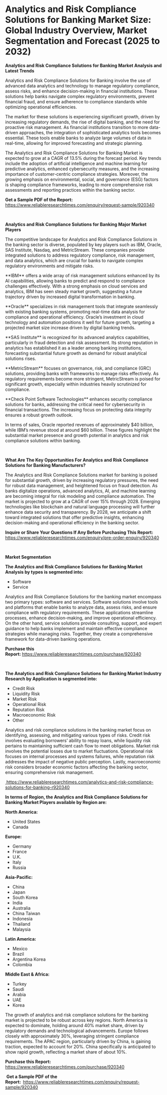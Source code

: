 <p><h1>Analytics and Risk Compliance Solutions for Banking Market Size: Global Industry Overview, Market Segmentation and Forecast (2025 to 2032)</h1></p><p><strong>Analytics and Risk Compliance Solutions for Banking Market Analysis and Latest Trends</strong></p>
<p><p>Analytics and Risk Compliance Solutions for Banking involve the use of advanced data analytics and technology to manage regulatory compliance, assess risks, and enhance decision-making in financial institutions. These solutions help banks navigate complex regulatory environments, prevent financial fraud, and ensure adherence to compliance standards while optimizing operational efficiencies.</p><p>The market for these solutions is experiencing significant growth, driven by increasing regulatory demands, the rise of digital banking, and the need for proactive risk management. As financial institutions transition to more data-driven approaches, the integration of sophisticated analytics tools becomes essential. These tools enable banks to analyze large volumes of data in real-time, allowing for improved forecasting and strategic planning.</p><p>The Analytics and Risk Compliance Solutions for Banking Market is expected to grow at a CAGR of 13.5% during the forecast period. Key trends include the adoption of artificial intelligence and machine learning for predictive analytics, enhanced cybersecurity measures, and the increasing importance of customer-centric compliance strategies. Moreover, the growing emphasis on environmental, social, and governance (ESG) factors is shaping compliance frameworks, leading to more comprehensive risk assessments and reporting practices within the banking sector.</p></p>
<p><strong>Get a Sample PDF of the Report:&nbsp;</strong> <a href="https://www.reliableresearchtimes.com/enquiry/request-sample/920340?utm_campaign=3027&utm_medium=2&utm_source=Github&utm_content=ia&utm_term=18042025&utm_id=analytics-and-risk-compliance-solutions-for-banking">https://www.reliableresearchtimes.com/enquiry/request-sample/920340</a></p>
<p>&nbsp;</p>
<p><strong>Analytics and Risk Compliance Solutions for Banking Major Market Players</strong></p>
<p><p>The competitive landscape for Analytics and Risk Compliance Solutions in the banking sector is diverse, populated by key players such as IBM, Oracle, SAS Institute, Nasdaq, and MetricStream. These companies provide integrated solutions to address regulatory compliance, risk management, and data analytics, which are crucial for banks to navigate complex regulatory environments and mitigate risks.</p><p>**IBM** offers a wide array of risk management solutions enhanced by its AI capabilities, allowing banks to predict and respond to compliance challenges effectively. With a strong emphasis on cloud services and analytics, IBM has seen steady market growth, suggesting a future trajectory driven by increased digital transformation in banking.</p><p>**Oracle** specializes in risk management tools that integrate seamlessly with existing banking systems, promoting real-time data analysis for compliance and operational efficiency. Oracle’s investment in cloud technology and automation positions it well for future growth, targeting a projected market size increase driven by digital banking trends.</p><p>**SAS Institute** is recognized for its advanced analytics capabilities, particularly in fraud detection and risk assessment. Its strong reputation in analytics has established it as a leader among banking institutions, forecasting substantial future growth as demand for robust analytical solutions rises.</p><p>**MetricStream** focuses on governance, risk, and compliance (GRC) solutions, providing banks with frameworks to manage risks effectively. As regulatory requirements become more stringent, MetricStream is poised for significant growth, especially within industries heavily scrutinized for compliance.</p><p>**Check Point Software Technologies** enhances security compliance solutions for banks, addressing the critical need for cybersecurity in financial transactions. The increasing focus on protecting data integrity ensures a robust growth outlook.</p><p>In terms of sales, Oracle reported revenues of approximately $40 billion, while IBM’s revenue stood at around $60 billion. These figures highlight the substantial market presence and growth potential in analytics and risk compliance solutions within banking.</p></p>
<p>&nbsp;</p>
<p><strong>What Are The Key Opportunities For Analytics and Risk Compliance Solutions for Banking Manufacturers?</strong></p>
<p><p>The Analytics and Risk Compliance Solutions market for banking is poised for substantial growth, driven by increasing regulatory pressures, the need for robust data management, and heightened focus on fraud detection. As banks digitalize operations, advanced analytics, AI, and machine learning are becoming integral for risk modeling and compliance automation. The market is projected to grow at a CAGR of over 15% through 2028. Emerging technologies like blockchain and natural language processing will further enhance data security and transparency. By 2028, we anticipate a shift toward integrated solutions that offer predictive insights, enhancing decision-making and operational efficiency in the banking sector.</p></p>
<p><strong>Inquire or Share Your Questions If Any Before Purchasing This Report:</strong> <a href="https://www.reliableresearchtimes.com/enquiry/pre-order-enquiry/920340?utm_campaign=3027&utm_medium=2&utm_source=Github&utm_content=ia&utm_term=18042025&utm_id=analytics-and-risk-compliance-solutions-for-banking">https://www.reliableresearchtimes.com/enquiry/pre-order-enquiry/920340</a></p>
<p>&nbsp;</p>
<p><strong>Market Segmentation</strong></p>
<p><strong>The Analytics and Risk Compliance Solutions for Banking Market Analysis by types is segmented into:</strong></p>
<p><ul><li>Software</li><li>Service</li></ul></p>
<p><p>Analytics and Risk Compliance Solutions for the banking market encompass two primary types: software and services. Software solutions involve tools and platforms that enable banks to analyze data, assess risks, and ensure compliance with regulatory requirements. These applications streamline processes, enhance decision-making, and improve operational efficiency. On the other hand, service solutions provide consulting, support, and expert guidance to help banks implement and maintain effective compliance strategies while managing risks. Together, they create a comprehensive framework for data-driven banking operations.</p></p>
<p><strong>Purchase this Report:&nbsp;</strong><a href="https://www.reliableresearchtimes.com/purchase/920340?utm_campaign=3027&utm_medium=2&utm_source=Github&utm_content=ia&utm_term=18042025&utm_id=analytics-and-risk-compliance-solutions-for-banking">https://www.reliableresearchtimes.com/purchase/920340</a></p>
<p>&nbsp;</p>
<p><strong>The Analytics and Risk Compliance Solutions for Banking Market Industry Research by Application is segmented into:</strong></p>
<p><ul><li>Credit Risk</li><li>Liquidity Risk</li><li>Market Risk</li><li>Operational Risk</li><li>Reputation Risk</li><li>Macroeconomic Risk</li><li>Other</li></ul></p>
<p><p>Analytics and risk compliance solutions in the banking market focus on identifying, assessing, and mitigating various types of risks. Credit risk involves evaluating borrowers’ ability to repay loans, while liquidity risk pertains to maintaining sufficient cash flow to meet obligations. Market risk involves the potential losses due to market fluctuations. Operational risk focuses on internal processes and systems failures, while reputation risk addresses the impact of negative public perception. Lastly, macroeconomic risk considers broader economic factors affecting the banking sector, ensuring comprehensive risk management.</p></p>
<p><a href="https://www.reliableresearchtimes.com/analytics-and-risk-compliance-solutions-for-banking-r920340?utm_campaign=3027&utm_medium=2&utm_source=Github&utm_content=ia&utm_term=18042025&utm_id=analytics-and-risk-compliance-solutions-for-banking">&nbsp;https://www.reliableresearchtimes.com/analytics-and-risk-compliance-solutions-for-banking-r920340</a></p>
<p><strong>In terms of Region, the Analytics and Risk Compliance Solutions for Banking Market Players available by Region are:</strong></p>
<p>
    <p> <strong> North America: </strong>
        <ul>
            <li>United States</li>
            <li>Canada</li>
        </ul>
        </p> 
    <p> <strong> Europe: </strong>
        <ul>
            <li>Germany</li>
            <li>France</li>
            <li>U.K.</li>
            <li>Italy</li>
            <li>Russia</li>
        </ul>
        </p> 
    <p> <strong> Asia-Pacific: </strong>
        <ul>
            <li>China</li>
            <li>Japan</li>
            <li>South Korea</li>
            <li>India</li>
            <li>Australia</li>
            <li>China Taiwan</li>
            <li>Indonesia</li>
            <li>Thailand</li>
            <li>Malaysia</li>
        </ul>
        </p> 
    <p> <strong> Latin America: </strong>
        <ul>
            <li>Mexico</li>
            <li>Brazil</li>
            <li>Argentina Korea</li>
            <li>Colombia</li>
        </ul>
        </p> 
    <p> <strong> Middle East & Africa: </strong>
        <ul>
            <li>Turkey</li>
            <li>Saudi</li>
            <li>Arabia</li>
            <li>UAE</li>
            <li>Korea</li>
        </ul>
    </p>
    </p>
<p><p>The growth of analytics and risk compliance solutions for the banking market is projected to be robust across key regions. North America is expected to dominate, holding around 40% market share, driven by regulatory demands and technological advancements. Europe follows closely with approximately 30%, leveraging stringent compliance requirements. The APAC region, particularly driven by China, is gaining traction, expected to account for 20%. China specifically is anticipated to show rapid growth, reflecting a market share of about 10%.</p></p>
<p><strong>Purchase this Report: </strong><a href="https://www.reliableresearchtimes.com/purchase/920340?utm_campaign=3027&utm_medium=2&utm_source=Github&utm_content=ia&utm_term=18042025&utm_id=analytics-and-risk-compliance-solutions-for-banking">https://www.reliableresearchtimes.com/purchase/920340</a></p>
<p>&nbsp;<strong>Get a Sample PDF of the Report:&nbsp;&nbsp;</strong><a href="https://www.reliableresearchtimes.com/enquiry/request-sample/920340?utm_campaign=3027&utm_medium=2&utm_source=Github&utm_content=ia&utm_term=18042025&utm_id=analytics-and-risk-compliance-solutions-for-banking">https://www.reliableresearchtimes.com/enquiry/request-sample/920340</a></p>
<p><strong></strong></p>
<p><p></p><p></p><p></p></p>